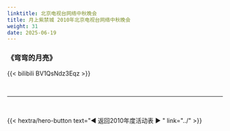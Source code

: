```yaml
---
linktitle: 北京电视台网络中秋晚会
title: 月上紫禁城 2010年北京电视台网络中秋晚会
weight: 31
date: 2025-06-19
---
```


### 《弯弯的月亮》

{{< bilibili BV1QsNdz3Eqz >}}

<br>
<hr>
<br>

{{< hextra/hero-button text="◀ 返回2010年度活动表 ▶ " link="../" >}}